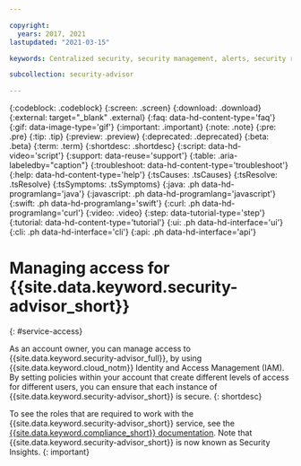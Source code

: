 ```yaml
---

copyright:
  years: 2017, 2021
lastupdated: "2021-03-15"

keywords: Centralized security, security management, alerts, security risk, insights, threat detection

subcollection: security-advisor

---
```


{:codeblock: .codeblock}
{:screen: .screen}
{:download: .download}
{:external: target="_blank" .external}
{:faq: data-hd-content-type='faq'}
{:gif: data-image-type='gif'}
{:important: .important}
{:note: .note}
{:pre: .pre}
{:tip: .tip}
{:preview: .preview}
{:deprecated: .deprecated}
{:beta: .beta}
{:term: .term}
{:shortdesc: .shortdesc}
{:script: data-hd-video='script'}
{:support: data-reuse='support'}
{:table: .aria-labeledby="caption"}
{:troubleshoot: data-hd-content-type='troubleshoot'}
{:help: data-hd-content-type='help'}
{:tsCauses: .tsCauses}
{:tsResolve: .tsResolve}
{:tsSymptoms: .tsSymptoms}
{:java: .ph data-hd-programlang='java'}
{:javascript: .ph data-hd-programlang='javascript'}
{:swift: .ph data-hd-programlang='swift'}
{:curl: .ph data-hd-programlang='curl'}
{:video: .video}
{:step: data-tutorial-type='step'}
{:tutorial: data-hd-content-type='tutorial'}
{:ui: .ph data-hd-interface='ui'}
{:cli: .ph data-hd-interface='cli'}
{:api: .ph data-hd-interface='api'}

# Managing access for {{site.data.keyword.security-advisor_short}}
{: #service-access}

As an account owner, you can manage access to {{site.data.keyword.security-advisor_full}}, by using {{site.data.keyword.cloud_notm}} Identity and Access Management (IAM). By setting policies within your account that create different levels of access for different users, you can ensure that each instance of {{site.data.keyword.security-advisor_short}} is secure.
{: shortdesc}


To see the roles that are required to work with the {{site.data.keyword.security-advisor_short}} service, see the [{{site.data.keyword.compliance_short}} documentation](/docs/security-compliance?topic=security-compliance-at_events). Note that {{site.data.keyword.security-advisor_short}} is now known as Security Insights.
{: important}

